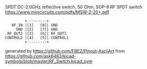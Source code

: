 SPDT DC-2.0GHz reflective switch, 50 Ohm, SOP-8
RF SPDT switch
https://www.minicircuits.com/pdfs/MSW-2-20+.pdf


	         +---------+
	   RF_IN |[1]   [8]| GND
	     GND |[2]   [7]| GND
	 RF_OUT2 |[3]   [6]| RF_OUT1
	CONTROL2 |[4]   [5]| CONTROL1
	         +---------+


generated by https://github.com/FBEZ/Pinout-AsciiArt from https://github.com/ask6483/kicad-symbols/blob/master/RF_Switch.kicad_sym
